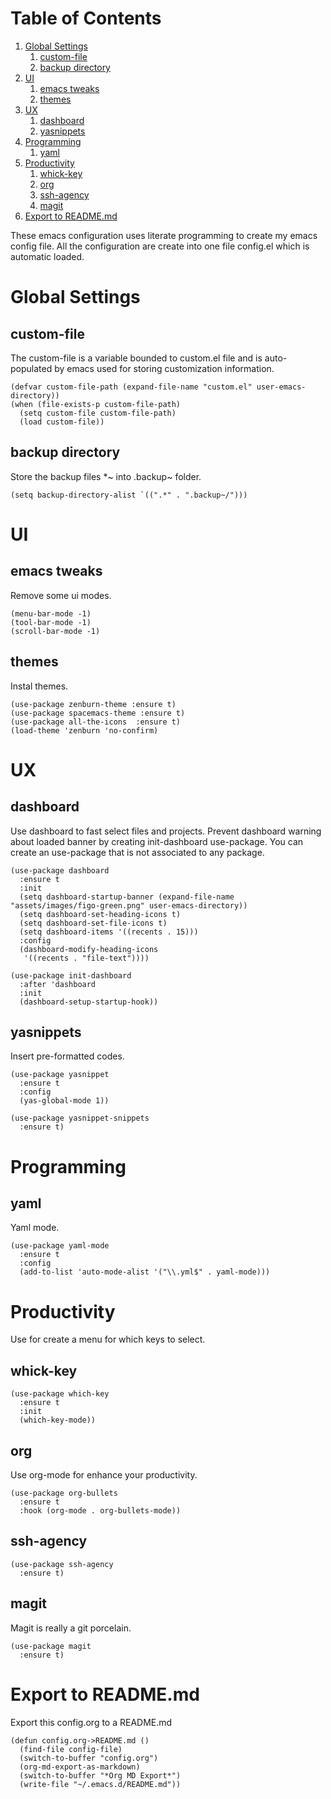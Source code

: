 
# Table of Contents

1.  [Global Settings](#org36007d8)
    1.  [custom-file](#orge1d4c1e)
    2.  [backup directory](#orge70fb76)
2.  [UI](#org2db3dca)
    1.  [emacs tweaks](#org7cbbfaa)
    2.  [themes](#orgefa96e0)
3.  [UX](#orgcefcb8e)
    1.  [dashboard](#orgfe9b5eb)
    2.  [yasnippets](#orgf95e77d)
4.  [Programming](#org1ea3dc1)
    1.  [yaml](#org3b31de2)
5.  [Productivity](#org806347f)
    1.  [whick-key](#org238842f)
    2.  [org](#orge6f024b)
    3.  [ssh-agency](#org71a0b6f)
    4.  [magit](#org65bacb9)
6.  [Export to README.md](#orgc2c467f)

These emacs configuration uses literate programming to create my emacs config file.
All the configuration are create into one file config.el which is automatic loaded.


<a id="org36007d8"></a>

# Global Settings


<a id="orge1d4c1e"></a>

## custom-file

The custom-file is a variable bounded to custom.el file and is auto-populated by emacs used for storing customization information.

    (defvar custom-file-path (expand-file-name "custom.el" user-emacs-directory))
    (when (file-exists-p custom-file-path)
      (setq custom-file custom-file-path)
      (load custom-file))


<a id="orge70fb76"></a>

## backup directory

Store the backup files \*~ into .backup~ folder.

    (setq backup-directory-alist `((".*" . ".backup~/")))


<a id="org2db3dca"></a>

# UI


<a id="org7cbbfaa"></a>

## emacs tweaks

Remove some ui modes.

    (menu-bar-mode -1)
    (tool-bar-mode -1)
    (scroll-bar-mode -1)


<a id="orgefa96e0"></a>

## themes

Instal themes.

    (use-package zenburn-theme :ensure t)
    (use-package spacemacs-theme :ensure t)
    (use-package all-the-icons  :ensure t)
    (load-theme 'zenburn 'no-confirm)


<a id="orgcefcb8e"></a>

# UX


<a id="orgfe9b5eb"></a>

## dashboard

Use dashboard to fast select files and projects.
Prevent dashboard warning about loaded banner by creating init-dashboard use-package.
You can create an use-package that is not associated to any package.

    (use-package dashboard
      :ensure t
      :init
      (setq dashboard-startup-banner (expand-file-name "assets/images/figo-green.png" user-emacs-directory))
      (setq dashboard-set-heading-icons t)
      (setq dashboard-set-file-icons t)
      (setq dashboard-items '((recents . 15)))
      :config
      (dashboard-modify-heading-icons
       '((recents . "file-text"))))
    
    (use-package init-dashboard
      :after 'dashboard
      :init
      (dashboard-setup-startup-hook))


<a id="orgf95e77d"></a>

## yasnippets

Insert pre-formatted codes.

    (use-package yasnippet
      :ensure t
      :config
      (yas-global-mode 1))
    
    (use-package yasnippet-snippets
      :ensure t)


<a id="org1ea3dc1"></a>

# Programming


<a id="org3b31de2"></a>

## yaml

Yaml mode.

    (use-package yaml-mode
      :ensure t
      :config
      (add-to-list 'auto-mode-alist '("\\.yml$" . yaml-mode)))


<a id="org806347f"></a>

# Productivity

Use for create a menu for which keys to select.


<a id="org238842f"></a>

## whick-key

    (use-package which-key
      :ensure t
      :init
      (which-key-mode))


<a id="orge6f024b"></a>

## org

Use org-mode for enhance your productivity.

    (use-package org-bullets
      :ensure t
      :hook (org-mode . org-bullets-mode))


<a id="org71a0b6f"></a>

## ssh-agency

    (use-package ssh-agency
      :ensure t)


<a id="org65bacb9"></a>

## magit

Magit is really a git porcelain.

    (use-package magit
      :ensure t)


<a id="orgc2c467f"></a>

# Export to README.md

Export this config.org to a README.md

    (defun config.org->README.md ()
      (find-file config-file)
      (switch-to-buffer "config.org")
      (org-md-export-as-markdown)
      (switch-to-buffer "*Org MD Export*")
      (write-file "~/.emacs.d/README.md"))

